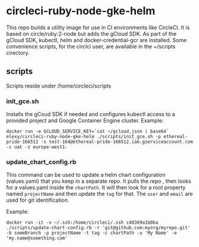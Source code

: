 # circleci-ruby-node-gke-helm

This repo builds a utility image for use in CI environments like CircleCI. It is based on circle/ruby:2-node but adds the gCloud SDK. As part of the gCloud SDK, kubectl, helm and docker-credential-gcr are installed.
Some convenience scripts, for the circlci user, are available in the ~/scripts cirectory.

## scripts
Scripts reside under /home/circleci/scripts

### init_gce.sh
Installs the gCoud SDK if needed and configures kubectl access to a provided project and Google Container Engine cluster. Example:
```
docker run -e GCLOUD_SERVICE_KEY=`cat ~/gcloud.json | base64` elexy/circleci-ruby-node-gke-helm ./scripts/init_gce.sh -p ethereal-pride-166512 -s test-164@ethereal-pride-166512.iam.gserviceaccount.com -c uat -z europe-west1-
```

### update_chart_config.rb
This command can be used to update a helm chart configuration (values.yaml) that you keep in a separate repo. It pulls the repo , then looks for a values.yaml inside the `chartPath`. It will then look for a root property named `projectName` and then update the `tag` for that. The `user` and `email` are used for git identification.

Example:

```docker run -it -v ~/.ssh:/home/circleci/.ssh c48369a1b0ba ./scripts/update-chart-config.rb -r 'git@github.com:myorg/myrepo.git'  -b someBranch -p projectName -t tag -c chartPath -u 'My Name' -e 'my.name@something.com'```